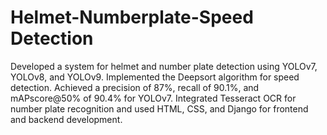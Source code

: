 # Helmet-Numberplate-Speed Detection

Developed a system for helmet and number plate detection using YOLOv7, YOLOv8, and YOLOv9. Implemented the Deepsort algorithm for speed detection. Achieved a precision of 87%, recall of 90.1%, and mAPscore@50% of 90.4% for YOLOv7. Integrated Tesseract OCR for number plate recognition and used HTML, CSS, and Django for frontend and backend development.
